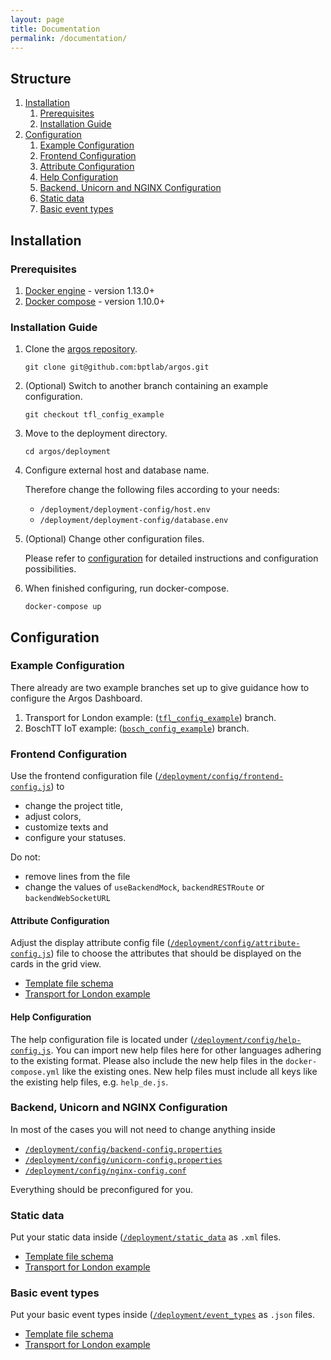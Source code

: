 ```yaml
---
layout: page
title: Documentation
permalink: /documentation/
---
```


## Structure

1. [Installation](#installation)
    1. [Prerequisites](#prerequisites)
    1. [Installation Guide](#installation-guide)
1. [Configuration](#configuration)
    1. [Example Configuration](#example-configuration)
    1. [Frontend Configuration](#frontend-configuration)
    1. [Attribute Configuration](#attribute-configuration)
    1. [Help Configuration](#help-configuration)
    1. [Backend, Unicorn and NGINX Configuration](#backend-unicorn-and-nginx-configuration)
    1. [Static data](#static-data)
    1. [Basic event types](#basic-event-types)

## Installation

### Prerequisites
1. [Docker engine](https://www.docker.com/) - version 1.13.0+
1. [Docker compose](https://docs.docker.com/compose/install/) - version 1.10.0+

### Installation Guide

1. Clone the [argos repository](https://github.com/bptlab/argos).

    ```git clone git@github.com:bptlab/argos.git```
1. (Optional) Switch to another branch containing an example configuration.

    ```git checkout tfl_config_example```
1. Move to the deployment directory.

    ```cd argos/deployment```
1. Configure external host and database name.

    Therefore change the following files according to your needs:
    - ```/deployment/deployment-config/host.env```
    - ```/deployment/deployment-config/database.env```
1. (Optional) Change other configuration files.

    Please refer to [configuration](#configuration) for detailed instructions and configuration possibilities.
1. When finished configuring, run docker-compose.

    ```docker-compose up```


## Configuration

### Example Configuration

There already are two example branches set up to give guidance how to configure the Argos Dashboard.
1. Transport for London example: ([```tfl_config_example```](https://github.com/bptlab/argos/tree/tfl_config_example)) branch.
1. BoschTT IoT example: ([```bosch_config_example```](https://github.com/bptlab/argos/tree/bosch_config_example)) branch.

### Frontend Configuration

Use the frontend configuration file ([```/deployment/config/frontend-config.js```](https://github.com/bptlab/argos/tree/master/deployment/config/frontend-config.js)) to
* change the project title,
* adjust colors,
* customize texts and
* configure your statuses.

Do not:
* remove lines from the file
* change the values of ```useBackendMock```, ```backendRESTRoute``` or ```backendWebSocketURL```

#### Attribute Configuration

Adjust the display attribute config file ([```/deployment/config/attribute-config.js```](https://github.com/bptlab/argos/tree/master/deployment/config/attribute-config.js)) file to choose the attributes that should be displayed on the cards in the grid view.
* [Template file schema](https://github.com/bptlab/argos-frontend/wiki/AttributeConfig-Template)
* [Transport for London example](https://github.com/bptlab/argos/tree/tfl_config_example/deployment/config/attribute-config.js)

#### Help Configuration

The help configuration file is located under ([```/deployment/config/help-config.js```](https://github.com/bptlab/argos/tree/master/deployment/config/help-config.js). You can import new help files here for other languages adhering to the existing format. Please also include the new help files in the ```docker-compose.yml``` like the existing ones. New help files must include all keys like the existing help files, e.g. ```help_de.js```.

### Backend, Unicorn and NGINX Configuration

In most of the cases you will not need to change anything inside
* [```/deployment/config/backend-config.properties```](https://github.com/bptlab/argos/tree/master/deployment/config/backend-config.properties)
* [```/deployment/config/unicorn-config.properties```](https://github.com/bptlab/argos/tree/master/deployment/config/unicorn-config.properties)
* [```/deployment/config/nginx-config.conf```](https://github.com/bptlab/argos/tree/master/deployment/config/nginx-config.conf)

Everything should be preconfigured for you.

### Static data

Put your static data inside ([```/deployment/static_data```](https://github.com/bptlab/argos/tree/tfl_config_example/deployment/static_data) as ```.xml``` files.
* [Template file schema](https://github.com/bptlab/argos-backend/wiki/Static-Data-File-Schema)
* [Transport for London example](https://github.com/bptlab/argos/tree/tfl_config_example/deployment/static_data/tfl_small.xml)

### Basic event types

Put your basic event types inside ([```/deployment/event_types```](https://github.com/bptlab/argos/tree/tfl_config_example/deployment/event_types) as ```.json``` files.
* [Template file schema](https://github.com/bptlab/argos-backend/wiki/Default-EventType-File-Schema)
* [Transport for London example](https://github.com/bptlab/argos/tree/tfl_config_example/deployment/event_types/EstimatedArrivalChangedEventType.json)
